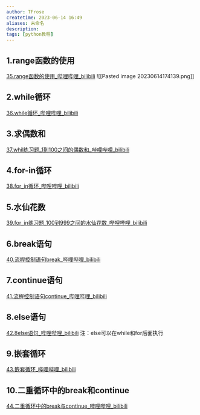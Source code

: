 ```yaml
---
author: TFrose
createtime: 2023-06-14 16:49
aliases: 未命名
description:
tags: [python教程]
---
```


## 1.range函数的使用
[35.range函数的使用_哔哩哔哩_bilibili](https://www.bilibili.com/video/BV1wD4y1o7AS?p=36&vd_source=2029b6b0b60ecbc6cf63989bfa56dd26)
![[Pasted image 20230614174139.png]]
## 2.while循环
[36.while循环_哔哩哔哩_bilibili](https://www.bilibili.com/video/BV1wD4y1o7AS?p=37&spm_id_from=pageDriver&vd_source=2029b6b0b60ecbc6cf63989bfa56dd26)

## 3.求偶数和
[37.whil练习题_1到100之间的偶数和_哔哩哔哩_bilibili](https://www.bilibili.com/video/BV1wD4y1o7AS?p=38&spm_id_from=pageDriver&vd_source=2029b6b0b60ecbc6cf63989bfa56dd26)

## 4.for-in循环
[38.for_in循环_哔哩哔哩_bilibili](https://www.bilibili.com/video/BV1wD4y1o7AS?p=39&spm_id_from=pageDriver)

## 5.水仙花数
[39.for_in练习题_100到999之间的水仙花数_哔哩哔哩_bilibili](https://www.bilibili.com/video/BV1wD4y1o7AS?p=40&spm_id_from=pageDriver&vd_source=2029b6b0b60ecbc6cf63989bfa56dd26)

## 6.break语句
[40.流程控制语句break_哔哩哔哩_bilibili](https://www.bilibili.com/video/BV1wD4y1o7AS?p=41&spm_id_from=pageDriver&vd_source=2029b6b0b60ecbc6cf63989bfa56dd26)

## 7.continue语句
[41.流程控制语句continue_哔哩哔哩_bilibili](https://www.bilibili.com/video/BV1wD4y1o7AS?p=42&spm_id_from=pageDriver&vd_source=2029b6b0b60ecbc6cf63989bfa56dd26)

## 8.else语句
[42.8else语句_哔哩哔哩_bilibili](https://www.bilibili.com/video/BV1wD4y1o7AS?p=43&spm_id_from=pageDriver&vd_source=2029b6b0b60ecbc6cf63989bfa56dd26)
注：else可以在while和for后面执行

## 9.嵌套循环
[43.嵌套循环_哔哩哔哩_bilibili](https://www.bilibili.com/video/BV1wD4y1o7AS?p=44&spm_id_from=pageDriver&vd_source=2029b6b0b60ecbc6cf63989bfa56dd26)

## 10.二重循环中的break和continue
[44.二重循环中的break与continue_哔哩哔哩_bilibili](https://www.bilibili.com/video/BV1wD4y1o7AS?p=45&vd_source=2029b6b0b60ecbc6cf63989bfa56dd26)
